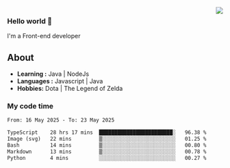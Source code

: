 <img align='right' src="https://github-readme-stats.vercel.app/api?username=jumodada&show_icons=true&theme=vue">

### Hello world 👋

I'm a Front-end developer 
    
## About
-  **Learning :** Java | NodeJs
-  **Languages :** Javascript | Java
-  **Hobbies:** Dota | The Legend of Zelda

### My code time

<!--START_SECTION:waka-->

```txt
From: 16 May 2025 - To: 23 May 2025

TypeScript    28 hrs 17 mins  ████████████████████████░   96.38 %
Image (svg)   22 mins         ▒░░░░░░░░░░░░░░░░░░░░░░░░   01.25 %
Bash          14 mins         ▒░░░░░░░░░░░░░░░░░░░░░░░░   00.80 %
Markdown      13 mins         ▒░░░░░░░░░░░░░░░░░░░░░░░░   00.78 %
Python        4 mins          ░░░░░░░░░░░░░░░░░░░░░░░░░   00.27 %
```

<!--END_SECTION:waka-->
